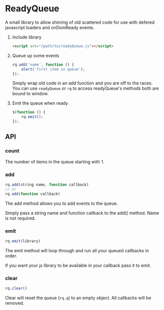 # ReadyQueue
A small library to allow shiming of old scattered code for use with defered javascript loaders and onDomReady events.

1. Include library
    ```html
    <script src="/path/to/readyQueue.js"></script>
    ```

2. Queue up some events

    ```javascript
    rq.add('name', function () {
        alert('first item in queue');
    });
    ```
    Simply wrap old code in an add function and you are off to the races.
    You can use `readyQueue` or `rq` to access readyQueue's methods both are bound to window.

3. Emit the queue when ready

    ```javascript
    $(function () {
        rq.emit();
    });
    ```

## API

### count
The number of items in the queue starting with 1.

### add
```javascript
rq.add(string name, function callback)
// or
rq.add(function callback)
```
The add method allows you to add events to the queue.

Simply pass a string name and function callback to the add() method. Name is not required.

### emit
```javascript
rq.emit(library)
```
The emit method will loop through and run all your queued callbacks in order.

If you want your js library to be available in your callback pass it to emit.


### clear
```javascript
rq.clear()
```
Clear will reset the queue (`rq.q`) to an empty object. All callbacks will be removed.
